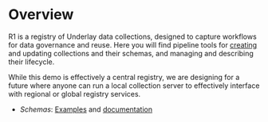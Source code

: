 # Overview

R1 is a registry of Underlay data collections, designed to capture workflows for data governance and reuse. Here you will find pipeline tools for [creating](../new) and updating collections and their schemas, and managing and describing their lifecycle.

While this demo is effectively a central registry, we are designing for a future where anyone can run a local collection server to effectively interface with regional or global registry services.

* _Schemas_: [Examples](../agnes) and [documentation](docs/)
 
